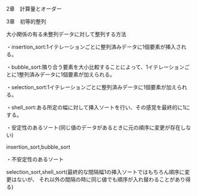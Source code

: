2章　計算量とオーダー

3章　初等的整列

大小関係の有る未整列データに対して整列する方法

・insertion_sort:1イテレーションごとに整列済みデータに1個要素が挿入される。

・bubble_sort:隣り合う要素を大小比較することによって、1イテレーションごとに1整列済みデータに1個要素が加えられる。

・selection_sort:1イテレーションごとに整列済みデータに1個要素が加えられる。

・shell_sort:ある所定の幅に対して挿入ソートを行い、その感覚を最終的に1にする。

・安定性のあるソート(同じ値のデータがあるときに元の順序に変更が存在しない)

insertion_sort,bubble_sort

・不安定性のあるソート

selection_sort,shell_sort(最終的な間隔幅1の挿入ソートではもちろん順序に変更はないが、
それ以外の間隔の時に同じ値でも順序が入れ替わることがあり得る)

